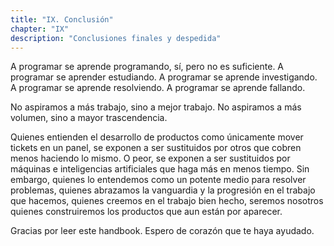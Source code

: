 ```yaml
---
title: "IX. Conclusión"
chapter: "IX"
description: "Conclusiones finales y despedida"
---
```


A programar se aprende programando, sí, pero no es suficiente. A programar se aprender estudiando. A programar se aprende investigando. A programar se aprende resolviendo. A programar se aprende fallando.

No aspiramos a más trabajo, sino a mejor trabajo. No aspiramos a más volumen, sino a mayor trascendencia.

Quienes entienden el desarrollo de productos como únicamente mover tickets en un panel, se exponen a ser sustituidos por otros que cobren menos haciendo lo mismo. O peor, se exponen a ser sustituidos por máquinas e inteligencias artificiales que haga más en menos tiempo. Sin embargo, quienes lo entendemos como un potente medio para resolver problemas, quienes abrazamos la vanguardia y la progresión en el trabajo que hacemos, quienes creemos en el trabajo bien hecho, seremos nosotros quienes construiremos los productos que aun están por aparecer.

Gracias por leer este handbook. Espero de corazón que te haya ayudado.
